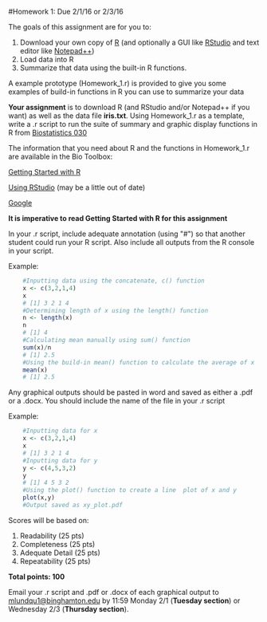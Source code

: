 #Homework 1: Due 2/1/16 or 2/3/16

The goals of this assignment are for you to:

1. Download your own copy of [R](https://www.r-project.org) (and optionally a GUI like [RStudio](http://www.rstudio.com) and text editor like [Notepad++](https://notepad-plus-plus.org/))
2. Load data into R
3. Summarize that data using the built-in R functions.

A example prototype (Homework_1.r) is provided to give you some examples of build-in functions in R you can use to summarize your data

**Your assignment** is to download R (and RStudio and/or Notepad++ if you want) as well as the data file **iris.txt**. Using Homework_1.r as a template, write a .r script to run the suite of summary and graphic display functions in R from [Biostatistics 030](http://biotoolbox.binghamton.edu/Biostatistics/2014%20Biostatistics%20Zar/Biostatistics%20Worksheets%20pdf/030-2010%20Biostatistics.pdf)

The information that you need about R and the functions in Homework_1.r are available in the Bio Toolbox:

[Getting Started with R](http://biotoolbox.binghamton.edu/Preliminaries/Getting%20Started%20with%20R.pdf)

[Using RStudio](http://biotoolbox.binghamton.edu/Preliminaries/RSTUDIO%20SUMMARY.pdf) (may be a little out of date)

[Google](http://www.google.com)

**It is imperative to read Getting Started with R for this assignment**

In your .r script, include adequate annotation (using "#") so that another student could run your R script. Also include all outputs from the R console in your script. 

Example:
```r
    #Inputting data using the concatenate, c() function
    x <- c(3,2,1,4)
    x
    # [1] 3 2 1 4
    #Determining length of x using the length() function
    n <- length(x)
    n
    # [1] 4
    #Calculating mean manually using sum() function
    sum(x)/n
    # [1] 2.5
    #Using the build-in mean() function to calculate the average of x
    mean(x)
    # [1] 2.5
```
Any graphical outputs should be pasted in word and saved as either a .pdf or a .docx. You should include the name of the file in your .r script 

Example:
```r    
    #Inputting data for x
    x <- c(3,2,1,4)
    x
    # [1] 3 2 1 4
    #Inputting data for y
    y <- c(4,5,3,2)
    y
    # [1] 4 5 3 2
    #Using the plot() function to create a line  plot of x and y
    plot(x,y)
    #Output saved as xy_plot.pdf
```
Scores will be based on:

1. Readability (25 pts)
2. Completeness (25 pts)
3. Adequate Detail (25 pts)
4. Repeatability (25 pts)

**Total points: 100**

Email your .r script and .pdf or .docx of each graphical output to mlundqu1@binghamton.edu by 11:59 Monday 2/1 (**Tuesday section**) or Wednesday 2/3 (**Thursday section**).

